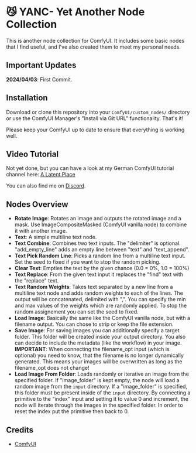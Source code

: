 # :smirk_cat: YANC- Yet Another Node Collection

This is another node collection for ComfyUI. It includes some basic nodes that I find useful, and I've also created them to meet my personal needs.

## Important Updates

**2024/04/03**: First Commit.

## Installation

Download or clone this repository into your `ComfyUI/custom_nodes/` directory or use the ComfyUI Manager's "Install via Git URL" functionality.  That's it!

Please keep your ComfyUI up to date to ensure that everything is working well.

## Video Tutorial

Not yet done, but you can have a look at my German ComfyUI tutorial channel here: [A Latent Place][youtubelink]

You can also find me on [Discord][discordlink].

## Nodes Overview

- **Rotate Image**: Rotates an image and outputs the rotated image and a mask. Use ImageCompositeMasked (ComfyUI vanilla node) to combine it with another image.
- **Text**: A simple multiline text node.
- **Text Combine**: Combines two text inputs. The "delimiter" is optional. "add_empty_line" adds an empty line between "text" and "text_append".
- **Text Pick Random Line**: Picks a random line from a multiline text input. Set the seed to fixed if you want to stop the random picking.
- **Clear Text**: Empties the text by the given chance (0.0 = 0%, 1.0 = 100%)
- **Text Replace**: From the given text input it replaces the "find" text with the "replace" text.
- **Text Random Weights**: Takes text separated by a new line from a multiline text node and adds random weights to each of the lines. The output will be concatenated, delimited with ",". You can specify the min and max values of the weights which are randomly applied. To stop the random assignement you can set the seed to fixed.
- **Load Image**: Basically the same like the ComfyUI vanilla node, but with a filename output. You can chose to strip or keep the file extension.
- **Save Image**: For saving images you can additionally specify a target folder. This folder will be created inside your output directory. You also can decide to include the metadata (like the workflow) in your image. **IMPORTANT**: When connecting the filename_opt input (which is optional) you need to know, that the filename is no longer dynamically generated. This means your images will be overwritten as long as the filename_opt does not change!
- **Load Image From Folder**: Loads randomly or iterative an image from the specified folder. If "image_folder" is kept empty, the node will load a random image from the `input` directory. If a "image_folder" is specified, this folder must be present inside of the `input` directory. By connecting a primitive to the "index" input and setting it to value 0 and increment, the node will iterate through the images in the specified folder. In order to reset the index put the primitive then back to 0.

## Credits

- [ComfyUI][comfyuilink]


[youtubelink]: https://youtube.com/@alatentplace
[discordlink]: https://discord.gg/WWsZSnWr89
[comfyuilink]: https://github.com/comfyanonymous/ComfyUI
